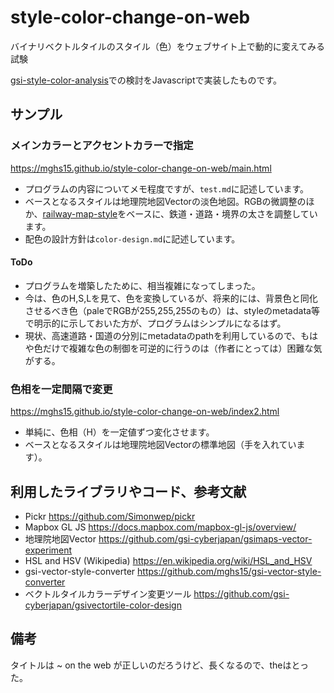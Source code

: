# style-color-change-on-web
バイナリベクトルタイルのスタイル（色）をウェブサイト上で動的に変えてみる試験

[gsi-style-color-analysis](https://github.com/mghs15/gsi-style-color-analysis)での検討をJavascriptで実装したものです。

## サンプル
### メインカラーとアクセントカラーで指定 
https://mghs15.github.io/style-color-change-on-web/main.html

* プログラムの内容についてメモ程度ですが、`test.md`に記述しています。
* ベースとなるスタイルは地理院地図Vectorの淡色地図。RGBの微調整のほか、[railway-map-style](https://github.com/mghs15/railway-map-style)をベースに、鉄道・道路・境界の太さを調整しています。
* 配色の設計方針は`color-design.md`に記述しています。

#### ToDo
* プログラムを増築したために、相当複雑になってしまった。
* 今は、色のH,S,Lを見て、色を変換しているが、将来的には、背景色と同化させるべき色（paleでRGBが255,255,255のもの）は、styleのmetadata等で明示的に示しておいた方が、プログラムはシンプルになるはず。
* 現状、高速道路・国道の分別にmetadataのpathを利用しているので、もはや色だけで複雑な色の制御を可逆的に行うのは（作者にとっては）困難な気がする。


### 色相を一定間隔で変更
https://mghs15.github.io/style-color-change-on-web/index2.html

* 単純に、色相（H）を一定値ずつ変化させます。
* ベースとなるスタイルは地理院地図Vectorの標準地図（手を入れています）。

## 利用したライブラリやコード、参考文献
* Pickr https://github.com/Simonwep/pickr
* Mapbox GL JS https://docs.mapbox.com/mapbox-gl-js/overview/
* 地理院地図Vector https://github.com/gsi-cyberjapan/gsimaps-vector-experiment
* HSL and HSV (Wikipedia) https://en.wikipedia.org/wiki/HSL_and_HSV
* gsi-vector-style-converter https://github.com/mghs15/gsi-vector-style-converter
* ベクトルタイルカラーデザイン変更ツール https://github.com/gsi-cyberjapan/gsivectortile-color-design

## 備考
タイトルは ~ on the web が正しいのだろうけど、長くなるので、theはとった。 
